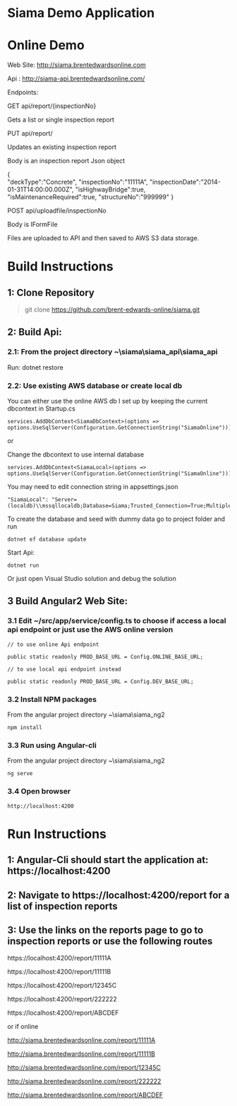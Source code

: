 # Siama Demo Application

# Online Demo

Web Site: http://siama.brentedwardsonline.com

Api : http://siama-api.brentedwardsonline.com/

Endpoints:

GET api/report/{inspectionNo}

Gets a list or single inspection report

PUT api/report/

Updates an existing inspection report

Body is an inspection report Json object

{	
	"deckType":"Concrete",
	"inspectionNo":"11111A",
	"inspectionDate":"2014-01-31T14:00:00.000Z",
	"isHighwayBridge":true,
	"isMaintenanceRequired":true,
	"structureNo":"999999"
}

POST api/uploadfile/inspectionNo

Body is IFormFile

Files are uploaded to API and then saved to AWS S3 data storage. 


# Build Instructions

## 1:  Clone Repository
> git clone https://github.com/brent-edwards-online/siama.git

## 2:  Build Api:

### 2.1:  From the project directory ~\siama\siama_api\siama_api

Run: dotnet restore

### 2.2:  Use existing AWS database or create local db

You can either use the online AWS db I set up by keeping the current dbcontext in Startup.cs
```
services.AddDbContext<SiamaDbContext>(options => options.UseSqlServer(Configuration.GetConnectionString("SiamaOnline")));
```
or 

Change the dbcontext to use internal database
```
services.AddDbContext<SiamaLocal>(options => options.UseSqlServer(Configuration.GetConnectionString("SiamaOnline")));
```
You may need to edit connection string in appsettings.json
```
"SiamaLocal": "Server=(localdb)\\mssqllocaldb;Database=Siama;Trusted_Connection=True;MultipleActiveResultSets=true"
```
To create the database and seed with dummy data go to project folder and run 
```
dotnet ef database update
```
Start Api: 
```
dotnet run
```
Or just open Visual Studio solution and debug the solution


## 3 Build Angular2 Web Site:

### 3.1 Edit ~/src/app/service/config.ts to choose if access a local api endpoint or just use the AWS online version
```
// to use online Api endpoint
  
public static readonly PROD_BASE_URL = Config.ONLINE_BASE_URL;

// to use local api endpoint instead

public static readonly PROD_BASE_URL = Config.DEV_BASE_URL;
```
### 3.2 Install NPM packages  

From the angular project directory ~\siama\siama_ng2
```  
npm install
```  
### 3.3 Run using Angular-cli

From the angular project directory ~\siama\siama_ng2
```
ng serve
```  
### 3.4 Open browser
```  
http://localhost:4200
```
# Run Instructions

## 1: Angular-Cli should start the application at: https://localhost:4200
## 2: Navigate to https://localhost:4200/report for a list of inspection reports
## 3: Use the links on the reports page to go to inspection reports or use the following routes
  
  https://localhost:4200/report/11111A
  
  https://localhost:4200/report/11111B
  
  https://localhost:4200/report/12345C
  
  https://localhost:4200/report/222222
  
  https://localhost:4200/report/ABCDEF

or if online

  http://siama.brentedwardsonline.com/report/11111A
  
  http://siama.brentedwardsonline.com/report/11111B
  
  http://siama.brentedwardsonline.com/report/12345C
  
  http://siama.brentedwardsonline.com/report/222222
  
  http://siama.brentedwardsonline.com/report/ABCDEF